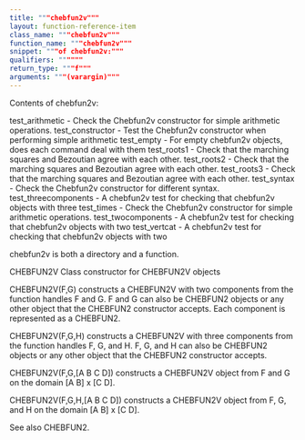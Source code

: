 ```yaml
---
title: """chebfun2v"""
layout: function-reference-item
class_name: """chebfun2v"""
function_name: """chebfun2v"""
snippet: """of chebfun2v:"""
qualifiers: """"""
return_type: """f"""
arguments: """(varargin)"""
---
```


Contents of chebfun2v:

test_arithmetic                - Check the Chebfun2v constructor for simple arithmetic operations.
test_constructor               - Test the Chebfun2v constructor when performing simple arithmetic
test_empty                     - For empty chebfun2v objects, does each command deal with them
test_roots1                    - Check that the marching squares and Bezoutian agree with each other. 
test_roots2                    - Check that the marching squares and Bezoutian agree with each other. 
test_roots3                    - Check that the marching squares and Bezoutian agree with each other. 
test_syntax                    - Check the Chebfun2v constructor for different syntax.
test_threecomponents           - A chebfun2v test for checking that chebfun2v objects with three 
test_times                     - Check the Chebfun2v constructor for simple arithmetic operations.
test_twocomponents             - A chebfun2v test for checking that chebfun2v objects with two
test_vertcat                   - A chebfun2v test for checking that chebfun2v objects with two


chebfun2v is both a directory and a function.

  CHEBFUN2V Class constructor for CHEBFUN2V objects
  
  CHEBFUN2V(F,G) constructs a CHEBFUN2V with two components from the function handles F
  and G.  F and G can also be CHEBFUN2 objects or any other object that the
  CHEBFUN2 constructor accepts.  Each component is represented as a CHEBFUN2. 
 
  CHEBFUN2V(F,G,H) constructs a CHEBFUN2V with three components from the
  function handles F, G, and H.  F, G, and H can also be CHEBFUN2 objects 
  or any other object that the CHEBFUN2 constructor accepts. 
 
  CHEBFUN2V(F,G,[A B C D]) constructs a CHEBFUN2V object from F and G 
  on the domain [A B] x [C D].
 
  CHEBFUN2V(F,G,H,[A B C D]) constructs a CHEBFUN2V object from F, G, and 
  H on the domain [A B] x [C D].
  
  See also CHEBFUN2. 
